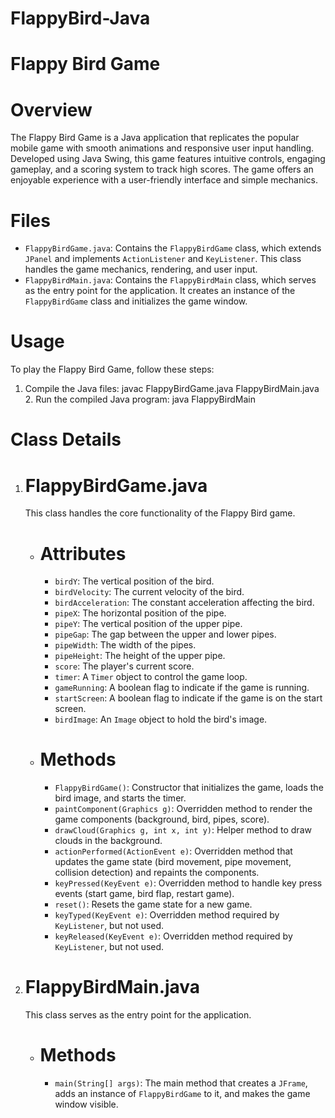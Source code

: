 # FlappyBird-Java

# Flappy Bird Game

# Overview
The Flappy Bird Game is a Java application that replicates the popular mobile game with smooth animations and responsive user input handling. Developed using Java Swing, this game features intuitive controls, engaging gameplay, and a scoring system to track high scores. The game offers an enjoyable experience with a user-friendly interface and simple mechanics.

# Files
- `FlappyBirdGame.java`: Contains the `FlappyBirdGame` class, which extends `JPanel` and implements `ActionListener` and `KeyListener`. This class handles the game mechanics, rendering, and user input.
- `FlappyBirdMain.java`: Contains the `FlappyBirdMain` class, which serves as the entry point for the application. It creates an instance of the `FlappyBirdGame` class and initializes the game window.

# Usage
To play the Flappy Bird Game, follow these steps:
1. Compile the Java files:
   javac FlappyBirdGame.java FlappyBirdMain.java
   2. Run the compiled Java program:
   java FlappyBirdMain
  
# Class Details

1. # FlappyBirdGame.java
   This class handles the core functionality of the Flappy Bird game.

   - # Attributes
     - `birdY`: The vertical position of the bird.
     - `birdVelocity`: The current velocity of the bird.
     - `birdAcceleration`: The constant acceleration affecting the bird.
     - `pipeX`: The horizontal position of the pipe.
     - `pipeY`: The vertical position of the upper pipe.
     - `pipeGap`: The gap between the upper and lower pipes.
     - `pipeWidth`: The width of the pipes.
     - `pipeHeight`: The height of the upper pipe.
     - `score`: The player's current score.
     - `timer`: A `Timer` object to control the game loop.
     - `gameRunning`: A boolean flag to indicate if the game is running.
     - `startScreen`: A boolean flag to indicate if the game is on the start screen.
     - `birdImage`: An `Image` object to hold the bird's image.

   - # Methods
     - `FlappyBirdGame()`: Constructor that initializes the game, loads the bird image, and starts the timer.
     - `paintComponent(Graphics g)`: Overridden method to render the game components (background, bird, pipes, score).
     - `drawCloud(Graphics g, int x, int y)`: Helper method to draw clouds in the background.
     - `actionPerformed(ActionEvent e)`: Overridden method that updates the game state (bird movement, pipe movement, collision detection) and repaints the components.
     - `keyPressed(KeyEvent e)`: Overridden method to handle key press events (start game, bird flap, restart game).
     - `reset()`: Resets the game state for a new game.
     - `keyTyped(KeyEvent e)`: Overridden method required by `KeyListener`, but not used.
     - `keyReleased(KeyEvent e)`: Overridden method required by `KeyListener`, but not used.

2. # FlappyBirdMain.java
   This class serves as the entry point for the application.

   - # Methods
     - `main(String[] args)`: The main method that creates a `JFrame`, adds an instance of `FlappyBirdGame` to it, and makes the game window visible.
